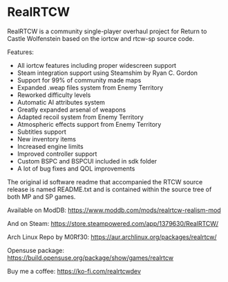 # RealRTCW

RealRTCW is a community single-player overhaul project for Return to Castle Wolfenstein based on the iortcw and rtcw-sp source code.

Features:
* All iortcw features including proper widescreen support
* Steam integration support using Steamshim by Ryan C. Gordon
* Support for 99% of community made maps
* Expanded .weap files system from Enemy Territory
* Reworked difficulty levels
* Automatic AI attributes system
* Greatly expanded arsenal of weapons
* Adapted recoil system from Enemy Territory
* Atmospheric effects support from Enemy Territory
* Subtitles support
* New inventory items
* Increased engine limits
* Improved controller support
* Custom BSPC and BSPCUI included in sdk folder
* A lot of bug fixes and QOL improvements

The original id software readme that accompanied the RTCW source release is named README.txt and is contained within the source tree of both MP and SP games.

Available on ModDB:
https://www.moddb.com/mods/realrtcw-realism-mod

And on Steam:
https://store.steampowered.com/app/1379630/RealRTCW/

Arch Linux Repo by M0Rf30:
https://aur.archlinux.org/packages/realrtcw/

Opensuse package:
https://build.opensuse.org/package/show/games/realrtcw

Buy me a coffee:
https://ko-fi.com/realrtcwdev
